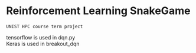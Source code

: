 # Reinforcement Learning SnakeGame <br>
    UNIST HPC course term project
tensorflow is used in dqn.py<br>
Keras is used in breakout_dqn
